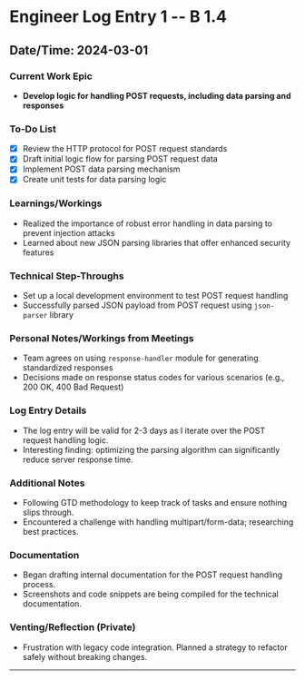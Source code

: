 # Engineer Log Entry 1 -- B 1.4

## Date/Time: 2024-03-01

### Current Work Epic
- **Develop logic for handling POST requests, including data parsing and responses**

### To-Do List
- [x] Review the HTTP protocol for POST request standards
- [x] Draft initial logic flow for parsing POST request data
- [x] Implement POST data parsing mechanism
- [x] Create unit tests for data parsing logic

### Learnings/Workings
- Realized the importance of robust error handling in data parsing to prevent injection attacks
- Learned about new JSON parsing libraries that offer enhanced security features

### Technical Step-Throughs
- Set up a local development environment to test POST request handling
- Successfully parsed JSON payload from POST request using `json-parser` library

### Personal Notes/Workings from Meetings
- Team agrees on using `response-handler` module for generating standardized responses
- Decisions made on response status codes for various scenarios (e.g., 200 OK, 400 Bad Request)

### Log Entry Details
- The log entry will be valid for 2-3 days as I iterate over the POST request handling logic.
- Interesting finding: optimizing the parsing algorithm can significantly reduce server response time.

### Additional Notes
- Following GTD methodology to keep track of tasks and ensure nothing slips through.
- Encountered a challenge with handling multipart/form-data; researching best practices.

### Documentation
- Began drafting internal documentation for the POST request handling process.
- Screenshots and code snippets are being compiled for the technical documentation.

### Venting/Reflection (Private)
- Frustration with legacy code integration. Planned a strategy to refactor safely without breaking changes.

---

